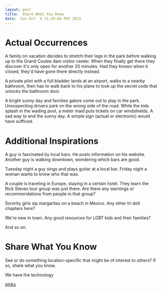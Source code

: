 ```yaml
---
layout: post
title:  Share What You Know
date:  Sun Oct  4 11:29:44 PDT 2015
---
```


# Actual Occurrences

A family on vacation decides to stretch their legs in the park before
walking up to the Grand Coulee dam visitor center. When they finally
get there they discover it's only open for another 20 minutes. Had
they known when it closed, they'd have gone there directly instead.

A private pilot with a full bladder lands at an airport,  walks to a
nearby bathroom, then has to walk back to his plane to look up
the secret code that unlocks the bathroom door.

A bright sunny day and families galore come out to play in the park.
Unsuspecting drivers park on the wrong side of the road. While the
kids splash in the wading pool, a meter maid puts tickets on car
windshields. A sad way to end the sunny day. A simple sign (actual or
electronic) would have sufficed.

# Additional Inspirations

A guy is fascinated by local bars. He posts information on his website.
Another guy is walking downtown, wondering which bars are good.

Tuesday night a guy sings and plays guitar at a local bar. Friday
night a woman wants to know who that was.

A couple is traveling in Europe, staying in a certain hotel. They
learn the Rick Steves tour group was just there. Are there any
warnings or recommendations from people in that group?

Sorority girls sip margaritas on a beach in Mexico. Any other tri
delt chapters here?

We're new in town. Any good resources for LGBT kids and their
families?

And so on.

# Share What You Know

See or do something location-specific that might be of interest to
others? If so, share what you know.

We have the technology

[plnkx](https://www.plnkx.com)

